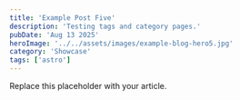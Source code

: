 ```yaml
---
title: 'Example Post Five'
description: 'Testing tags and category pages.'
pubDate: 'Aug 13 2025'
heroImage: '../../assets/images/example-blog-hero5.jpg'
category: 'Showcase'
tags: ['astro']
---
```


Replace this placeholder with your article.
